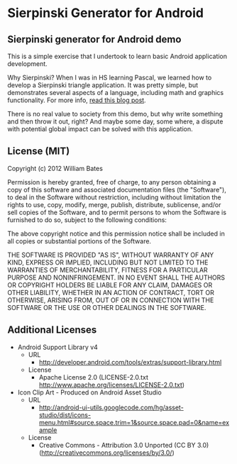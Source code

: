 Sierpinski Generator for Android
============================

Sierpinski generator for Android demo
---------------------------------------------

This is a simple exercise that I undertook to learn basic Android application development.

Why Sierpinski?  When I was in HS learning Pascal, we learned how to develop a Sierpinski
triangle application.  It was pretty simple, but demonstrates several aspects of a
language, including math and graphics functionality. For more info, [read this blog post](http://wbat.es/PCFltO).

There is no real value to society from this demo, but why write something and then
throw it out, right?  And maybe some day, some where, a dispute with potential global
impact can be solved with this application.

License (MIT)
-----------------------------

Copyright (c) 2012 William Bates

Permission is hereby granted, free of charge, to any person obtaining a copy of this
software and associated documentation files (the "Software"), to deal in the Software
without restriction, including without limitation the rights to use, copy, modify,
merge, publish, distribute, sublicense, and/or sell copies of the Software, and to
permit persons to whom the Software is furnished to do so, subject to the following
conditions:

The above copyright notice and this permission notice shall be included in all copies
or substantial portions of the Software.

THE SOFTWARE IS PROVIDED "AS IS", WITHOUT WARRANTY OF ANY KIND, EXPRESS OR IMPLIED,
INCLUDING BUT NOT LIMITED TO THE WARRANTIES OF MERCHANTABILITY, FITNESS FOR A
PARTICULAR PURPOSE AND NONINFRINGEMENT. IN NO EVENT SHALL THE AUTHORS OR COPYRIGHT
HOLDERS BE LIABLE FOR ANY CLAIM, DAMAGES OR OTHER LIABILITY, WHETHER IN AN ACTION OF
CONTRACT, TORT OR OTHERWISE, ARISING FROM, OUT OF OR IN CONNECTION WITH THE SOFTWARE
OR THE USE OR OTHER DEALINGS IN THE SOFTWARE.

Additional Licenses
------------------------
* Android Support Library v4
    * URL
        * http://developer.android.com/tools/extras/support-library.html
    * License
        * Apache License 2.0 (LICENSE-2.0.txt http://www.apache.org/licenses/LICENSE-2.0.txt)
* Icon Clip Art - Produced on Android Asset Studio
    * URL
        * http://android-ui-utils.googlecode.com/hg/asset-studio/dist/icons-menu.html#source.space.trim=1&source.space.pad=0&name=example
    * License
        * Creative Commons - Attribution 3.0 Unported (CC BY 3.0) (http://creativecommons.org/licenses/by/3.0/)
